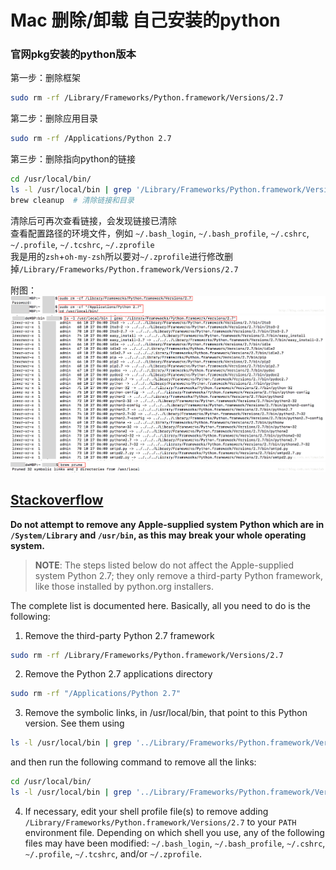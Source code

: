 # Mac 删除/卸载 自己安装的python   
### 官网pkg安装的python版本   
第一步：删除框架    
```bash
sudo rm -rf /Library/Frameworks/Python.framework/Versions/2.7
```   
第二步：删除应用目录   
```bash
sudo rm -rf /Applications/Python 2.7
```   
第三步：删除指向python的链接   
```bash
cd /usr/local/bin/
ls -l /usr/local/bin | grep '/Library/Frameworks/Python.framework/Versions/2.7'   # 查看链接
brew cleanup  # 清除链接和目录
```   
清除后可再次查看链接，会发现链接已清除    
查看配置路径的环境文件，例如 `~/.bash_login`, `~/.bash_profile`, `~/.cshrc`, `~/.profile`, `~/.tcshrc`,  `~/.zprofile`    
我是用的`zsh`+`oh-my-zsh`所以要对`~/.zprofile`进行修改删掉`/Library/Frameworks/Python.framework/Versions/2.7`   
    
附图：   
![png](../../img/2_1.png)   
![png](../../img/2_2.png)   
![png](../../img/2_3.png)    
## [Stackoverflow](https://stackoverflow.com/questions/3819449/how-to-uninstall-python-2-7-on-a-mac-os-x-10-6-4/3819829#3819829)   
**Do not attempt to remove any Apple-supplied system Python which are in `/System/Library` and `/usr/bin`, as this may break your whole operating system.**   

> **NOTE**: The steps listed below do not affect the Apple-supplied system Python 2.7; they only remove a third-party Python framework, like those installed by python.org installers.   

The complete list is documented here. Basically, all you need to do is the following:   
1. Remove the third-party Python 2.7 framework   
```bash
sudo rm -rf /Library/Frameworks/Python.framework/Versions/2.7
```
2. Remove the Python 2.7 applications directory   
```bash
sudo rm -rf "/Applications/Python 2.7"
```
3. Remove the symbolic links, in /usr/local/bin, that point to this Python version. See them using  
```bash
ls -l /usr/local/bin | grep '../Library/Frameworks/Python.framework/Versions/2.7' 
```
and then run the following command to remove all the links:   
```bash
cd /usr/local/bin/
ls -l /usr/local/bin | grep '../Library/Frameworks/Python.framework/Versions/2.7' | awk '{print $9}' | tr -d @ | xargs rm
```   
4. If necessary, edit your shell profile file(s) to remove adding `/Library/Frameworks/Python.framework/Versions/2.7` to your `PATH` environment file. Depending on which shell you use, any of the following files may have been modified: `~/.bash_login`, `~/.bash_profile`, `~/.cshrc`, `~/.profile`, `~/.tcshrc`, and/or `~/.zprofile`.
